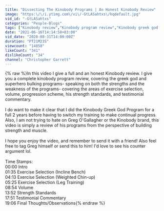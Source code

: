 ```yaml
---
title: "Dissecting The Kinobody Programs | An Honest Kinobody Review"
image: "https:\/\/i.ytimg.com\/vi\/-GtLASahtxs\/hqdefault.jpg"
vid_id: "-GtLASahtxs"
categories: "People-Blogs"
tags: ["Kinobody review","Kinobody program review","Kinobody greek god review"]
date: "2021-06-16T14:14:58+03:00"
vid_date: "2020-08-31T14:00:00Z"
duration: "PT21M23S"
viewcount: "14858"
likeCount: "341"
dislikeCount: "34"
channel: "Christopher Garrett"
---
```

{% raw %}In this video I give a full and an honest Kinobody review. I give you a complete kinobody program review, covering the greek god and superhero bulking programs- speaking on both the strengths and the weakness of the programs- covering the areas of exercise selection, volume, progression scheme, his strength standards, and testimonial commentary.<br /><br />I do want to make it clear that I did the Kinobody Greek God Program for a full 2 years before having to switch my training to make continual progress. Also, I am not trying to hate on Greg O'Gallagher or the Kinobody brand, this video is simply a review of his programs from the perspective of building strength and muscle.<br /><br />I hope you enjoy the video, and remember to send it with a friend! Also feel free to tag Greg himself or send this to him! I'd love to see his counter argument lol. <br /><br />Time Stamps:<br />00:00 Intro<br />01:35 Exercise Selection (Incline Bench)<br />04:13 Exercise Selection (Weighted Chin-up)<br />05:25 Exercise Selection (Leg Training)<br />08:54 Volume<br />13:52 Strength Standards<br />17:51 Testimonial Commentary<br />19:06 Final Thoughts/Observations{% endraw %}
